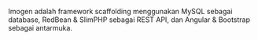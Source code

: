 Imogen adalah framework scaffolding menggunakan MySQL sebagai database, RedBean & SlimPHP sebagai REST API, dan Angular & Bootstrap sebagai antarmuka.